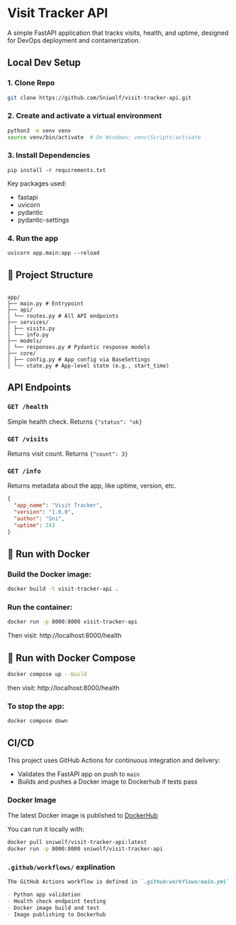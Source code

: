 # Visit Tracker API
   A simple FastAPI application that tracks visits, health, and uptime, designed for DevOps deployment and containerization.

## Local Dev Setup
### 1. Clone Repo
   ```bash
   git clone https://github.com/Sniwolf/visit-tracker-api.git
   ```
### 2. Create and activate a virtual environment
   ```bash
   python3 -m venv venv
   source venv/bin/activate  # On Windows: venv\Scripts\activate 
   ```
### 3. Install Dependencies
   `pip install -r requirements.txt`

   Key packages used:
   - fastapi
   - uvicorn
   - pydantic
   - pydantic-settings

### 4. Run the app
   `uvicorn app.main:app --reload`

## 🧩 Project Structure
<pre><code> 
app/ 
├── main.py # Entrypoint 
├── api/ 
│ └── routes.py # All API endpoints 
├── services/ 
│ ├── visits.py 
│ └── info.py 
├── models/ 
│ └── responses.py # Pydantic response models 
├── core/ 
│ ├── config.py # App config via BaseSettings 
│ └── state.py # App-level state (e.g., start_time)
</code></pre>

## API Endpoints
### ```GET /health```
Simple health check. Returns ```{"status": "ok}```

### ```GET /visits```
Returns visit count. Returns ```{"count": 3}```

### ```GET /info```
Returns metadata about the app, like uptime, version, etc.
```json
{
  "app_name": "Visit Tracker",
  "version": "1.0.0",
  "author": "Sni",
  "uptime": 243
}
```

## 🐳 Run with Docker

### Build the Docker image:
```bash
docker build -t visit-tracker-api .
```

### Run the container:
```bash
docker run -p 8000:8000 visit-tracker-api
```

Then visit:
http://localhost:8000/health

## 🐳 Run with Docker Compose
```bash
docker compose up --build
```

then visit:
http://localhost:8000/health

### To stop the app:
```bash
docker compose down
```

## CI/CD
This project uses GitHub Actions for continuous integration and delivery:
- Validates the FastAPI app on push to `main`
- Builds and pushes a Docker image to Dockerhub if tests pass

### Docker Image
The latest Docker image is published to [DockerHub](https://hub.docker.com/r/sniwolf/visit-tracker-api)

You can run it locally with:
```bash
docker pull sniwolf/visit-tracker-api:latest
docker run -p 8000:8000 sniwolf/visit-tracker-api
```

### `.github/workflows/` explination
```md
The GitHub Actions workflow is defined in `.github/workflows/main.yml` and includes

- Python app validation
- Health check endpoint testing
- Docker image build and test
- Image publishing to Dockerhub
```
